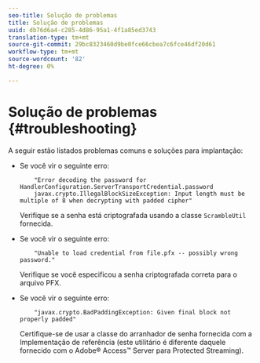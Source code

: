 ```yaml
---
seo-title: Solução de problemas
title: Solução de problemas
uuid: db76d6a4-c285-4d86-95a1-4f1a85ed3743
translation-type: tm+mt
source-git-commit: 29bc8323460d9be0fce66cbea7c6fce46df20d61
workflow-type: tm+mt
source-wordcount: '82'
ht-degree: 0%

---
```



# Solução de problemas {#troubleshooting}

A seguir estão listados problemas comuns e soluções para implantação:

* Se você vir o seguinte erro:

   ```
       "Error decoding the password for HandlerConfiguration.ServerTransportCredential.password  
       javax.crypto.IllegalBlockSizeException: Input length must be multiple of 8 when decrypting with padded cipher"
   ```

   Verifique se a senha está criptografada usando a classe `ScrambleUtil` fornecida.

* Se você vir o seguinte erro:

   ```
       "Unable to load credential from file.pfx -- possibly wrong password."
   ```

   Verifique se você especificou a senha criptografada correta para o arquivo PFX.

* Se você vir o seguinte erro:

   ```
       "javax.crypto.BadPaddingException: Given final block not properly padded"
   ```

   Certifique-se de usar a classe do arranhador de senha fornecida com a Implementação de referência (este utilitário é diferente daquele fornecido com o Adobe® Access™ Server para Protected Streaming).

